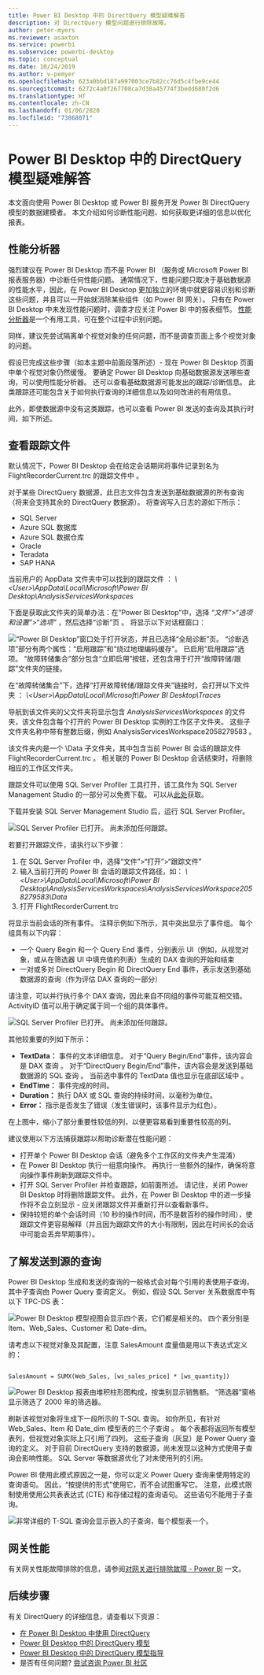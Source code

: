 ```yaml
---
title: Power BI Desktop 中的 DirectQuery 模型疑难解答
description: 对 DirectQuery 模型问题进行排除故障。
author: peter-myers
ms.reviewer: asaxton
ms.service: powerbi
ms.subservice: powerbi-desktop
ms.topic: conceptual
ms.date: 10/24/2019
ms.author: v-pemyer
ms.openlocfilehash: 623a0bbd187a997003ce7b82cc76d5c4fbe9ce44
ms.sourcegitcommit: 6272c4a0f267708ca7d38a45774f3bedd680f2d6
ms.translationtype: HT
ms.contentlocale: zh-CN
ms.lasthandoff: 01/06/2020
ms.locfileid: "73868071"
---
```

# <a name="directquery-model-troubleshooting-in-power-bi-desktop"></a>Power BI Desktop 中的 DirectQuery 模型疑难解答

本文面向使用 Power BI Desktop 或 Power BI 服务开发 Power BI DirectQuery 模型的数据建模者。 本文介绍如何诊断性能问题、如何获取更详细的信息以优化报表。

## <a name="performance-analyzer"></a>性能分析器

强烈建议在 Power BI Desktop 而不是 Power BI （服务或 Microsoft Power BI 报表服务器）中诊断任何性能问题。 通常情况下，性能问题只取决于基础数据源的性能水平，因此，在 Power BI Desktop 更加独立的环境中就更容易识别和诊断这些问题，并且可以一开始就消除某些组件（如 Power BI 网关）。 只有在 Power BI Desktop 中未发现性能问题时，调查才应关注 Power BI 中的报表细节。 [性能分析器](desktop-performance-analyzer.md)是一个有用工具，可在整个过程中识别问题。

同样，建议先尝试隔离单个视觉对象的任何问题，而不是调查页面上多个视觉对象的问题。

假设已完成这些步骤（如本主题中前面段落所述）- 现在 Power BI Desktop 页面中单个视觉对象仍然缓慢。 要确定 Power BI Desktop 向基础数据源发送哪些查询，可以使用性能分析器。 还可以查看基础数据源可能发出的跟踪/诊断信息。 此类跟踪还可能包含关于如何执行查询的详细信息以及如何改进的有用信息。

此外，即使数据源中没有这类跟踪，也可以查看 Power BI 发送的查询及其执行时间，如下所述。

## <a name="review-trace-files"></a>查看跟踪文件

默认情况下，Power BI Desktop 会在给定会话期间将事件记录到名为 FlightRecorderCurrent.trc 的跟踪文件中  。

对于某些 DirectQuery 数据源，此日志文件包含发送到基础数据源的所有查询（将来会支持其余的 DirectQuery 数据源）。 将查询写入日志的源如下所示：

- SQL Server
- Azure SQL 数据库
- Azure SQL 数据仓库
- Oracle
- Teradata
- SAP HANA

当前用户的 AppData 文件夹中可以找到的跟踪文件  ： _\\\<User>\AppData\Local\Microsoft\Power BI Desktop\AnalysisServicesWorkspaces_

下面是获取此文件夹的简单办法：在“Power BI Desktop”中，选择 _“文件”>“选项和设置”>“选项”_ ，然后选择“诊断”页  。 将显示以下对话框窗口：

![“Power BI Desktop”窗口处于打开状态，并且已选择“全局诊断”页。 “诊断选项”部分有两个属性：“启用跟踪”和“绕过地理编码缓存”。 已启用“启用跟踪”选项。 “故障转储集合”部分包含“立即启用”按钮，还包含用于打开“故障转储/跟踪”文件夹的链接。](media/desktop-directquery-troubleshoot/desktop-directquery-troubleshoot-desktop-file-options-diagnostics.png)

在“故障转储集合”下，选择“打开故障转储/跟踪文件夹”链接时，会打开以下文件夹  ： _\\\<User>\AppData\Local\Microsoft\Power BI Desktop\Traces_

导航到该文件夹的父文件夹将显示包含 _AnalysisServicesWorkspaces_ 的文件夹，该文件包含每个打开的 Power BI Desktop 实例的工作区子文件夹。 这些子文件夹名称中带有整数后缀，例如 AnalysisServicesWorkspace2058279583  。

该文件夹内是一个 \Data 子文件夹，其中包含当前 Power BI 会话的跟踪文件 FlightRecorderCurrent.trc  。 相关联的 Power BI Desktop 会话结束时，将删除相应的工作区文件夹。

跟踪文件可以使用 SQL Server Profiler 工具打开，该工具作为 SQL Server Management Studio 的一部分可以免费下载。 可以从[此处](/sql/ssms/download-sql-server-management-studio-ssms?view=sql-server-2017)获取。

下载并安装 SQL Server Management Studio 后，运行 SQL Server Profiler。

![SQL Server Profiler 已打开。 尚未添加任何跟踪。](media/desktop-directquery-troubleshoot/desktop-directquery-troubleshoot-sql-server-profiler-trace.png)

若要打开跟踪文件，请执行以下步骤：

1. 在 SQL Server Profiler 中，选择“文件”>“打开”>“跟踪文件” 
2. 输入当前打开的 Power BI 会话的跟踪文件路径，如： _\\\<User>\AppData\Local\Microsoft\Power BI Desktop\AnalysisServicesWorkspaces\AnalysisServicesWorkspace2058279583\Data_
3. 打开 FlightRecorderCurrent.trc 

将显示当前会话的所有事件。 注释示例如下所示，其中突出显示了事件组。 每个组具有以下内容：

- 一个 Query Begin 和一个 Query End 事件，分别表示 UI（例如，从视觉对象，或从在筛选器 UI 中填充值的列表）生成的 DAX 查询的开始和结束  
- 一对或多对 DirectQuery Begin 和 DirectQuery End 事件，表示发送到基础数据源的查询（作为评估 DAX 查询的一部分）  

请注意，可以并行执行多个 DAX 查询，因此来自不同组的事件可能互相交错。 ActivityID 值可以用于确定属于同一个组的具体事件。

![SQL Server Profiler 已打开。 尚未添加任何跟踪。](media/desktop-directquery-troubleshoot/desktop-directquery-troubleshoot-sql-server-profiler-trace.png)

其他较重要的列如下所示：

- **TextData：** 事件的文本详细信息。 对于“Query Begin/End”事件，该内容会是 DAX 查询  。 对于“DirectQuery Begin/End”事件，该内容会是发送到基础数据源的 SQL 查询  。 当前选中事件的 TextData 值也显示在底部区域中  。
- **EndTime：** 事件完成的时间。
- **Duration：** 执行 DAX 或 SQL 查询的持续时间，以毫秒为单位。
- **Error：** 指示是否发生了错误（发生错误时，该事件显示为红色）。

在上图中，缩小了部分重要性较低的列，以便更容易看到重要性较高的列。

建议使用以下方法捕获跟踪以帮助诊断潜在性能问题：

- 打开单个 Power BI Desktop 会话（避免多个工作区的文件夹产生混淆）
- 在 Power BI Desktop 执行一组意向操作。 再执行一些额外的操作，确保将意向操作事件刷新到跟踪文件中。
- 打开 SQL Server Profiler 并检查跟踪，如前面所述。 请记住，关闭 Power BI Desktop 时将删除跟踪文件。 此外，在 Power BI Desktop 中的进一步操作将不会立刻显示 - 应关闭跟踪文件并重新打开以查看新事件。
- 保持较短的单个会话时间（10 秒的操作时间，而不是数百秒的操作时间），使跟踪文件更容易解释（并且因为跟踪文件的大小有限制，因此在时间长的会话中可能会丢弃早期事件）。

## <a name="understand-queries-sent-to-the-source"></a>了解发送到源的查询

Power BI Desktop 生成和发送的查询的一般格式会对每个引用的表使用子查询，其中子查询由 Power Query 查询定义。 例如，假设 SQL Server 关系数据库中有以下 TPC-DS 表：

![Power BI Desktop 模型视图会显示四个表，它们都是相关的。 四个表分别是 Item、Web_Sales、Customer 和 Date-dim。](media/desktop-directquery-troubleshoot/desktop-directquery-troubleshoot-model-view-diagram.png)

请考虑以下视觉对象及其配置，注意 SalesAmount  度量值是用以下表达式定义的：

```dax

SalesAmount = SUMX(Web_Sales, [ws_sales_price] * [ws_quantity])

```

![Power BI Desktop 报表由堆积柱形图构成，按类别显示销售额。 “筛选器”窗格显示筛选了 2000 年的筛选器。](media/desktop-directquery-troubleshoot/desktop-directquery-troubleshoot-example-report.png)

刷新该视觉对象将生成下一段所示的 T-SQL 查询。 如你所见，有针对 Web_Sales、Item 和 Date_dim 模型表的三个子查询    。 每个表都将返回所有模型表列，但视觉对象实际上只引用了四列。 这些子查询（灰显）是 Power Query 查询的定义。 对于目前 DirectQuery 支持的数据源，尚未发现以这种方式使用子查询会影响性能。 SQL Server 等数据源优化了对未使用列的引用。

Power BI 使用此模式原因之一是，你可以定义 Power Query 查询来使用特定的查询语句。 因此，“按提供的形式”使用它，而不会试图重写它。 注意，此模式限制使用使用公共表表达式 (CTE) 和存储过程的查询语句。 这些语句不能用于子查询。

![非常详细的 T-SQL 查询会显示嵌入的子查询，每个模型表一个。](media/desktop-directquery-troubleshoot/desktop-directquery-troubleshoot-example-query.png)

## <a name="gateway-performance"></a>网关性能

有关网关性能故障排除的信息，请参阅[对网关进行排除故障 - Power BI](service-gateway-onprem-tshoot.md) 一文。

## <a name="next-steps"></a>后续步骤

有关 DirectQuery 的详细信息，请查看以下资源：

- [在 Power BI Desktop 中使用 DirectQuery](desktop-use-directquery.md)
- [Power BI Desktop 中的 DirectQuery 模型](desktop-directquery-about.md)
- [Power BI Desktop 中的 DirectQuery 模型指导](guidance/directquery-model-guidance.md)
- 是否有任何问题? [尝试咨询 Power BI 社区](https://community.powerbi.com/)

